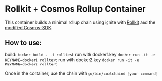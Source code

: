 # Rollkit + Cosmos Rollup Container
This container builds a minimal rollup chain using ignite with [Rollkit](https://github.com/rollkit/rollkit) and the [modified Cosmos-SDK](https://github.com/rollkit/cosmos-sdk).

## How to use:
build:
`docker build . -t rolltest`
run with docker1.key
`docker run -it -e KEYNAME=docker1 rolltest`
run with docker2.key
`docker run -it -e KEYNAME=docker2 rolltest`

Once in the container, use the chain with
`go/bin/coolchaind [your command]`
